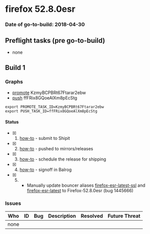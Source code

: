 # firefox 52.8.0esr

### Date of go-to-build: 2018-04-30

## Preflight tasks (pre go-to-build)
- none

## Build 1  

### Graphs
* [promote](https://tools.taskcluster.net/push-inspector/#/KzmyBCPBRt67Ftarar2ebw) KzmyBCPBRt67Ftarar2ebw
* [push](https://tools.taskcluster.net/push-inspector/#/ffFRix8GQoeAlXm8pEcStg) ffFRix8GQoeAlXm8pEcStg
```
export PROMOTE_TASK_ID=KzmyBCPBRt67Ftarar2ebw
export PUSH_TASK_ID=ffFRix8GQoeAlXm8pEcStg
```


#### Status
- [x] 1.  [how-to](https://wiki.mozilla.org/Release:Release_Automation_on_Mercurial:Starting_a_Release#Submit_to_Ship_It)  - submit to Shipit
- [x] 2.  [how-to](https://github.com/mozilla-releng/releasewarrior-2.0/blob/master/docs/release-promotion/desktop/historic_relpro.md#1-push-to-releases-dir-mirrors)  - pushed to mirrors/releases
- [x] 3.  [how-to](https://github.com/mozilla-releng/releasewarrior-2.0/blob/master/docs/release-promotion/desktop/historic_relpro.md#3-publish-release)  - schedule the release for shipping
- [x] 4.  [how-to](https://github.com/mozilla-releng/releasewarrior-2.0/blob/master/docs/release-promotion/desktop/historic_relpro.md#2-signoffs)  - signoff in Balrog
- [x] 5.  - Manually update bouncer aliases [firefox-esr-latest-ssl](https://bounceradmin.mozilla.com/admin/mirror/productalias/22/) and [firefox-esr-latest](https://bounceradmin.mozilla.com/admin/mirror/productalias/9/) to Firefox-52.8.0esr (bug 1445666)

### Issues
| Who                 | ID               | Bug                                                                 | Description                | Resolved                | Future Threat                |
| ------------------- | ---------------- | ------------------------------------------------------------------- | -------------------------- | ----------------------- | ---------------------------- |
| none | | | | | |

